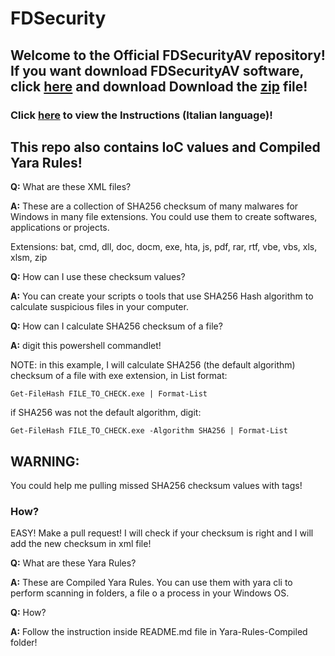 # FDSecurity

## Welcome to the Official FDSecurityAV repository! If you want download FDSecurityAV software, click <a href="https://github.com/FabioDefilippo/fdsecurity/tree/main/FDSecurityAV">here</a> and download Download the <a href="https://github.com/FabioDefilippo/fdsecurity/blob/main/FDSecurityAV/FDSecurityAV-v1.3.2.0-FULL-PACKAGE.zip">zip</a> file!

### Click <a href="https://www.youtube.com/watch?v=-Bzcot3mmYI&pp=ygUKZmRzZWN1cml0eQ%3D%3D">here</a> to view the Instructions (Italian language)!

</hr>

## This repo also contains IoC values and Compiled Yara Rules!

<strong>Q:</strong> What are these XML files?

<strong>A:</strong> These are a collection of SHA256 checksum of many malwares for Windows in many file extensions. You could use them to create softwares, applications or projects.

Extensions: bat, cmd, dll, doc, docm, exe, hta, js, pdf, rar, rtf, vbe, vbs, xls, xlsm, zip

<strong>Q:</strong> How can I use these checksum values?

<strong>A:</strong> You can create your scripts o tools that use SHA256 Hash algorithm to calculate suspicious files in your computer.

<strong>Q:</strong> How can I calculate SHA256 checksum of a file?

<strong>A:</strong> digit this powershell commandlet!

NOTE: in this example, I will calculate SHA256 (the default algorithm) checksum of a file with exe extension, in List format:

```
Get-FileHash FILE_TO_CHECK.exe | Format-List
```
if SHA256 was not the default algorithm, digit:

```
Get-FileHash FILE_TO_CHECK.exe -Algorithm SHA256 | Format-List
```

## WARNING:

You could help me pulling missed SHA256 checksum values with tags!

### How?

EASY! Make a pull request! I will check if your checksum is right and I will add the new checksum in xml file!

<strong>Q:</strong> What are these Yara Rules?

<strong>A:</strong> These are Compiled Yara Rules. You can use them with yara cli to perform scanning in folders, a file o a process in your Windows OS.

<strong>Q:</strong> How?

<strong>A:</strong> Follow the instruction inside README.md file in Yara-Rules-Compiled folder!
